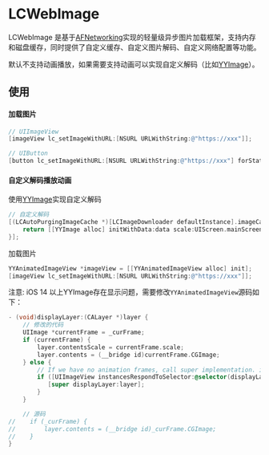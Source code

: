 # LCWebImage
LCWebImage 是基于[AFNetworking](https://github.com/AFNetworking/AFNetworking)实现的轻量级异步图片加载框架，支持内存和磁盘缓存，同时提供了自定义缓存、自定义图片解码、自定义网络配置等功能。

默认不支持动画播放，如果需要支持动画可以实现自定义解码（比如[YYImage](https://github.com/ibireme/YYWebImage)）。

## 使用

#### 加载图片

```objective-c
// UIImageView
[imageView lc_setImageWithURL:[NSURL URLWithString:@"https://xxx"]];

// UIButton
[button lc_setImageWithURL:[NSURL URLWithString:@"https://xxx"] forState:(UIControlStateNormal)];
```

#### 自定义解码播放动画

使用[YYImage](https://github.com/ibireme/YYWebImage)实现自定义解码

```objective-c
// 自定义解码
[(LCAutoPurgingImageCache *)[LCImageDownloader defaultInstance].imageCache setCustomTransform:^UIImage * _Nonnull(NSData * _Nonnull data, NSString * _Nonnull identifier) {
    return [[YYImage alloc] initWithData:data scale:UIScreen.mainScreen.scale];
}];
```

加载图片

```objective-c
YYAnimatedImageView *imageView = [[YYAnimatedImageView alloc] init];
[imageView lc_setImageWithURL:[NSURL URLWithString:@"https://xxx"]];
```



注意: iOS 14 以上YYImage存在显示问题，需要修改`YYAnimatedImageView`源码如下：

```objective-c
- (void)displayLayer:(CALayer *)layer {
    // 修改的代码
    UIImage *currentFrame = _curFrame;
    if (currentFrame) {
        layer.contentsScale = currentFrame.scale;
        layer.contents = (__bridge id)currentFrame.CGImage;
    } else {
        // If we have no animation frames, call super implementation. iOS 14+ UIImageView use this delegate method for rendering.
        if ([UIImageView instancesRespondToSelector:@selector(displayLayer:)]) {
           [super displayLayer:layer];
        }
    }

    // 源码
//    if (_curFrame) {
//        layer.contents = (__bridge id)_curFrame.CGImage;
//    }
}

```

